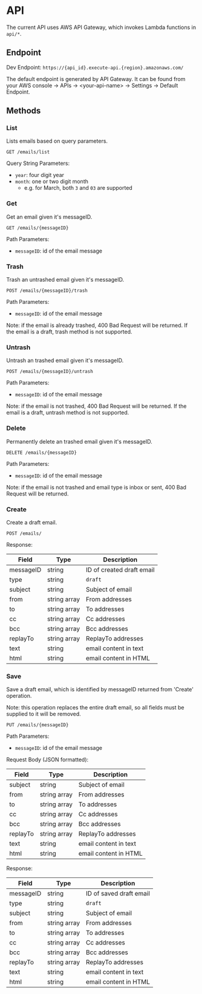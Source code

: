 # API

The current API uses AWS API Gateway, which invokes Lambda functions in `api/*`.

## Endpoint

Dev Endpoint: `https://{api_id}.execute-api.{region}.amazonaws.com/`

The default endpoint is generated by API Gateway. It can be found from your AWS console -> APIs -> \<your-api-name\> -> Settings -> Default Endpoint.

## Methods

### List

Lists emails based on query parameters.

`GET /emails/list`

Query String Parameters:

- `year`: four digit year
- `month`: one or two digit month
  - e.g. for March, both `3` and `03` are supported

### Get

Get an email given it's messageID.

`GET /emails/{messageID}`

Path Parameters:

- `messageID`: id of the email message

### Trash

Trash an untrashed email given it's messageID.

`POST /emails/{messageID}/trash`

Path Parameters:

- `messageID`: id of the email message

Note: if the email is already trashed, 400 Bad Request will be returned. If the email is a draft, trash method is not supported.

### Untrash

Untrash an trashed email given it's messageID.

`POST /emails/{messageID}/untrash`

Path Parameters:

- `messageID`: id of the email message

Note: if the email is not trashed, 400 Bad Request will be returned. If the email is a draft, untrash method is not supported.

### Delete

Permanently delete an trashed email given it's messageID.

`DELETE /emails/{messageID}`

Path Parameters:

- `messageID`: id of the email message

Note: if the email is not trashed and email type is inbox or sent, 400 Bad Request will be returned.

### Create

Create a draft email.

`POST /emails/`

Response:

| Field | Type | Description |
| ----- | ---- | ----------- |
| messageID | string | ID of created draft email |
| type | string | `draft` |
| subject | string | Subject of email |
| from | string array | From addresses |
| to | string array | To addresses |
| cc | string array | Cc addresses |
| bcc | string array | Bcc addresses |
| replayTo | string array | ReplayTo addresses |
| text | string | email content in text |
| html | string | email content in HTML |

### Save

Save a draft email, which is identified by messageID returned from 'Create' operation.

Note: this operation replaces the entire draft email,
so all fields must be supplied to it will be removed.

`PUT /emails/{messageID}`

Path Parameters:

- `messageID`: id of the email message

Request Body (JSON formatted):

| Field | Type | Description |
| ----- | ---- | ----------- |
| subject | string | Subject of email |
| from | string array | From addresses |
| to | string array | To addresses |
| cc | string array | Cc addresses |
| bcc | string array | Bcc addresses |
| replayTo | string array | ReplayTo addresses |
| text | string | email content in text |
| html | string | email content in HTML |

Response:

| Field | Type | Description |
| ----- | ---- | ----------- |
| messageID | string | ID of saved draft email |
| type | string | `draft` |
| subject | string | Subject of email |
| from | string array | From addresses |
| to | string array | To addresses |
| cc | string array | Cc addresses |
| bcc | string array | Bcc addresses |
| replayTo | string array | ReplayTo addresses |
| text | string | email content in text |
| html | string | email content in HTML |
